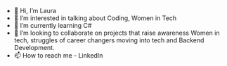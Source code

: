 - 👋 Hi, I’m Laura 
- 👀 I’m interested in talking about Coding, Women in Tech
- 🌱 I’m currently learning C#
- 💞️ I’m looking to collaborate on projects that raise awareness Women in tech, struggles of career changers moving into tech and Backend Development.
- 📫 How to reach me - LinkedIn 

<!---
lauravoineag/lauravoineag is a ✨ special ✨ repository because its `README.md` (this file) appears on your GitHub profile.
You can click the Preview link to take a look at your changes.
--->
